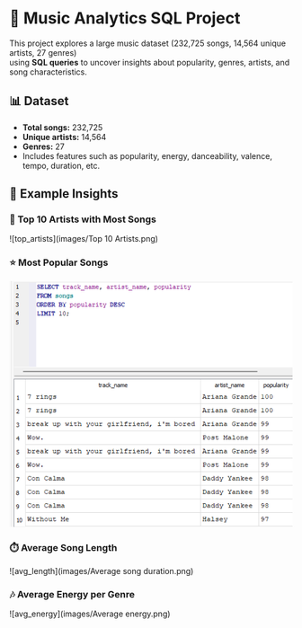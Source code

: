 # 🎵 Music Analytics SQL Project

This project explores a large music dataset (232,725 songs, 14,564 unique artists, 27 genres)  
using **SQL queries** to uncover insights about popularity, genres, artists, and song characteristics.


## 📊 Dataset
- **Total songs:** 232,725  
- **Unique artists:** 14,564  
- **Genres:** 27  
- Includes features such as popularity, energy, danceability, valence, tempo, duration, etc.


## 🔎 Example Insights

### 🎤 Top 10 Artists with Most Songs
![top_artists](images/Top 10 Artists.png)

### ⭐ Most Popular Songs
![popular_songs](images/Top_Songs.png)

### ⏱️ Average Song Length
![avg_length](images/Average song duration.png)

### 🎶 Average Energy per Genre
![avg_energy](images/Average energy.png)